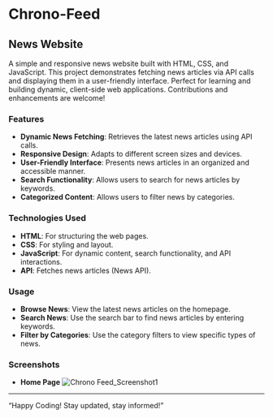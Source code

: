 # Chrono-Feed
## News Website
A simple and responsive news website built with HTML, CSS, and JavaScript. This project demonstrates fetching news articles via API calls and displaying them in a user-friendly interface. Perfect for learning and building dynamic, client-side web applications. Contributions and enhancements are welcome!

### Features

- **Dynamic News Fetching**: Retrieves the latest news articles using API calls.
- **Responsive Design**: Adapts to different screen sizes and devices.
- **User-Friendly Interface**: Presents news articles in an organized and accessible manner.
- **Search Functionality**: Allows users to search for news articles by keywords.
- **Categorized Content**: Allows users to filter news by categories.

### Technologies Used

- **HTML**: For structuring the web pages.
- **CSS**: For styling and layout.
- **JavaScript**: For dynamic content, search functionality, and API interactions.
- **API**: Fetches news articles (News API).

### Usage

- **Browse News**: View the latest news articles on the homepage.
- **Search News**: Use the search bar to find news articles by entering keywords.
- **Filter by Categories**: Use the category filters to view specific types of news.

### Screenshots

- **Home Page**
![Chrono Feed_Screenshot1](https://github.com/user-attachments/assets/33a8571f-d7ea-47bd-8d3a-55253b51bd6f)

---

“Happy Coding! Stay updated, stay informed!”
